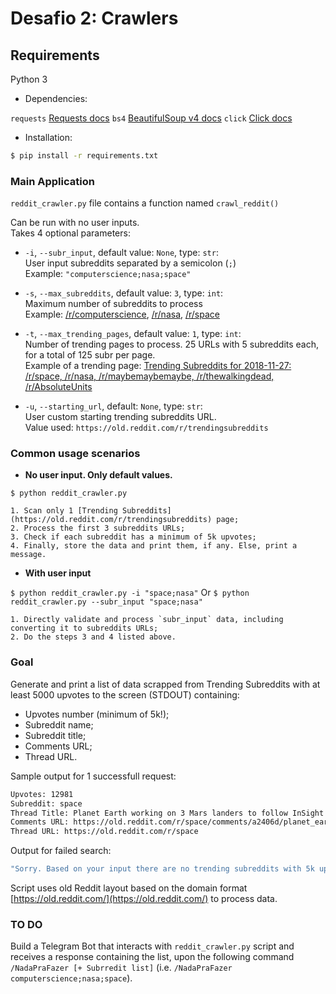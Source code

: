 # Desafio 2: Crawlers  

## Requirements  

Python 3  

- Dependencies:  

`requests`  [Requests docs](http://docs.python-requests.org/en/master/)
`bs4`  [BeautifulSoup v4 docs](http://www.crummy.com/software/BeautifulSoup/bs4/doc/)
`click`  [Click docs](https://click.palletsprojects.com/en/7.x/#documentation)

- Installation:

```bash
$ pip install -r requirements.txt
```

### Main Application  

`reddit_crawler.py` file contains a function named `crawl_reddit()`

Can be run with no user inputs.  
Takes 4 optional parameters:  

- `-i`, `--subr_input`, default value: `None`, type: `str`:  
    User input subreddits separated by a semicolon (`;`)  
    Example: `"computerscience;nasa;space"`  
  
- `-s`, `--max_subreddits`, default value: `3`, type: `int`:  
    Maximum number of subreddits to process  
    Example: [/r/computerscience](https://www.reddit.com/r/computerscience), [/r/nasa](https://www.reddit.com/r/nasa), [/r/space](https://www.reddit.com/r/space/)  
  
- `-t`, `--max_trending_pages`, default value: `1`, type: `int`:  
    Number of trending pages to process. 25 URLs with 5 subreddits each, for a total of 125 subr per page.  
    Example of a trending page: [Trending Subreddits for 2018-11-27: /r/space, /r/nasa, /r/maybemaybemaybe, /r/thewalkingdead, /r/AbsoluteUnits](https://old.reddit.com/r/trendingsubreddits/comments/a0s13h/trending_subreddits_for_20181127_rspace_rnasa/)  

- `-u`, `--starting_url`, default: `None`, type: `str`:  
    User custom starting trending subreddits URL.  
    Value used: `https://old.reddit.com/r/trendingsubreddits`  

### Common usage scenarios

- **No user input. Only default values.**  

`$ python reddit_crawler.py`

    1. Scan only 1 [Trending Subreddits](https://old.reddit.com/r/trendingsubreddits) page;  
    2. Process the first 3 subreddits URLs;  
    3. Check if each subreddit has a minimum of 5k upvotes;  
    4. Finally, store the data and print them, if any. Else, print a message.  

- **With user input**

`$ python reddit_crawler.py -i "space;nasa"`
Or
`$ python reddit_crawler.py --subr_input "space;nasa"`

    1. Directly validate and process `subr_input` data, including converting it to subreddits URLs;  
    2. Do the steps 3 and 4 listed above.

### Goal

Generate and print a list of data scrapped from Trending Subreddits with at least 5000 upvotes to the screen (STDOUT) containing:  
  
- Upvotes number (minimum of 5k!);  
- Subreddit name;  
- Subreddit title;  
- Comments URL;  
- Thread URL.  

Sample output for 1 successfull request:

```bash
Upvotes: 12981
Subreddit: space
Thread Title: Planet Earth working on 3 Mars landers to follow InSight
Comments URL: https://old.reddit.com/r/space/comments/a2406d/planet_earth_working_on_3_mars_landers_to_follow/
Thread URL: https://old.reddit.com/r/space
```

Output for failed search:

```bash
"Sorry. Based on your input there are no trending subreddits with 5k upvotes or higher. Try increasing how much pages to process (default: 3). Keep in mind it may take longer to process."
```

Script uses old Reddit layout based on the domain format [https://old.reddit.com/](https://old.reddit.com/) to process data.  

### TO DO

Build a Telegram Bot that interacts with `reddit_crawler.py` script and receives a response containing the list, upon the following command `/NadaPraFazer [+ Subrredit list]` (i.e. `/NadaPraFazer computerscience;nasa;space`).
